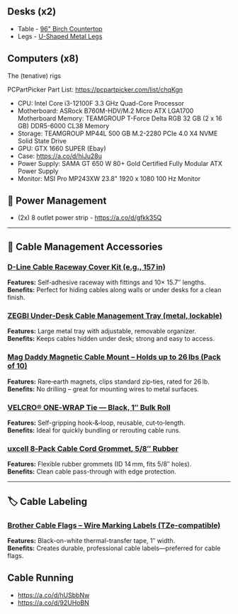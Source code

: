 ## Desks (x2)
- Table - [96" Birch Countertop](https://www.homedepot.com/p/Hampton-Bay-8-ft-L-x-25-in-D-Finished-Engineered-Birch-Butcher-Block-Countertop-PWBRAB386352490/318686095)
- Legs - [U-Shaped Metal Legs](https://www.amazon.com/Topsair-16-Furniture-Adjustable-Nightstand/dp/B08L93FGPN/ref=sr_1_6?crid=1K4XVUERT2W3U&dib=eyJ2IjoiMSJ9.ts2yGze41HEj-KB357ldc7u6PUkIRfgc-r8V6VfywByfoKNcuV2VtXOJ9Qdd2KFChs4g0blqrmZ3e6wrwKP0cIUX0h1Kiq7TP9qZ6i3lfAlbuNd8bdT9OOASLS5yBb5syR9b-PrxtNfpwAcBBU-hYBsV27koEIefRr7bUYIMUV_udT_yiPQV_nwm4gnTuia3XSZWuxVLIGEkhEoDg6tlV7YEcfpPEinaGlsR8Ofwpu74IQ0s35MLZxb9ncEO8hxbFux2-K1gnqqBB4ISJ45cX53ylUX86ON-1R2mcOFyNmU.EPtRp599dMNqpW9hzOs6eHL3Gx6tcnr9GE7xKstJehA&dib_tag=se&keywords=U%2Bshaped%2Bmetal%2Blegs&qid=1749350663&sprefix=u%2Bshaped%2Bmetal%2Bleg%2Caps%2C115&sr=8-6&th=1)

## Computers (x8)

The (tenative) rigs

PCPartPicker Part List: https://pcpartpicker.com/list/chqKgn

- CPU: Intel Core i3-12100F 3.3 GHz Quad-Core Processor
- Motherboard: ASRock B760M-HDV/M.2 Micro ATX LGA1700 Motherboard
Memory: TEAMGROUP T-Force Delta RGB 32 GB (2 x 16 GB) DDR5-6000 CL38 Memory
- Storage: TEAMGROUP MP44L 500 GB M.2-2280 PCIe 4.0 X4 NVME Solid State Drive
- GPU: GTX 1660 SUPER (Ebay)
- Case: https://a.co/d/hiJu28u
- Power Supply: SAMA GT 650 W 80+ Gold Certified Fully Modular ATX Power Supply
- Monitor: MSI Pro MP243XW 23.8" 1920 x 1080 100 Hz Monitor  

## 🔌 Power Management

- (2x) 8 outlet power strip - https://a.co/d/gfkk35Q

---

## 🧰 Cable Management Accessories

### [D-Line Cable Raceway Cover Kit (e.g., 157 in)](https://www.amazon.com/D-Line-Self-Adhesive-Channels-Accessories-Management/dp/B08563XMS5)
**Features:** Self‑adhesive raceway with fittings and 10× 15.7″ lengths.  
**Benefits:** Perfect for hiding cables along walls or under desks for a clean finish.

### [ZEGBI Under‑Desk Cable Management Tray (metal, lockable)](https://www.amazon.com/ZEGBI-Under-Desk-Cable-Management/dp/B0CRZ8K8GY)
**Features:** Large metal tray with adjustable, removable organizer.  
**Benefits:** Keeps cables hidden under desk; strong and easy to access.

### [Mag Daddy Magnetic Cable Mount – Holds up to 26 lbs (Pack of 10)](https://www.amazon.com/Rack-Tiers-Magnetic-Management-RMW026BK/dp/B0CJ1QKSGH)
**Features:** Rare‑earth magnets, clips standard zip‑ties, rated for 26 lb.  
**Benefits:** No drilling – great for mounting wires to metal surfaces.

### [VELCRO® ONE‑WRAP Tie — Black, 1″ Bulk Roll](https://www.amazon.com/VELCRO-Brand-ONE-WRAP-Double-Sided-Multi-Purpose/dp/B000078CUB)
**Features:** Self-gripping hook‑&‑loop, reusable, cut‑to‑length.  
**Benefits:** Ideal for quickly bundling or rerouting cable runs.

### [uxcell 8‑Pack Cable Cord Grommet, 5/8″ Rubber](https://www.amazon.com/uxcell-Rubber-Grommets-Firewall-Protecting/dp/B0DWDWL47M)
**Features:** Flexible rubber grommets (ID 14 mm, fits 5/8″ holes).  
**Benefits:** Clean cable pass-through with edge protection.

---

## 🏷️ Cable Labeling

### [Brother Cable Flags – Wire Marking Labels (TZe-compatible)](https://www.amazon.com/Genuine-Brother-Flexible-TZe-Tapes/dp/B01M19YGM6)
**Features:** Black-on-white thermal-transfer tape, 1″ width.  
**Benefits:** Creates durable, professional cable labels—preferred for cable flags.

## Cable Running
- https://a.co/d/hUSbbNw
- https://a.co/d/92UHoBN
